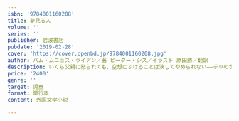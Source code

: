 ```yaml
---
isbn: '9784001160208'
title: 夢見る人
volume: ''
series: ''
publisher: 岩波書店
pubdate: '2019-02-28'
cover: 'https://cover.openbd.jp/9784001160208.jpg'
author: パム・ムニョス・ライアン／著 ピーター・シス／イラスト 原田勝／翻訳
description: いくら父親に怒られても，空想にふけることは決してやめられない――チリの世界的な詩人，パブロ・ネルーダの少年時代
price: '2400'
genre: ''
target: 児童
format: 単行本
content: 外国文学小説

---
```

